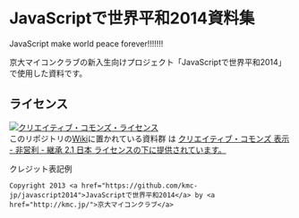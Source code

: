 JavaScriptで世界平和2014資料集
==============

JavaScript make world peace forever!!!!!!!

京大マイコンクラブの新入生向けプロジェクト「JavaScriptで世界平和2014」で使用した資料です。


## ライセンス

<a rel="license" href="http://creativecommons.org/licenses/by-nc-sa/2.1/jp/"><img alt="クリエイティブ・コモンズ・ライセンス" style="border-width:0" src="http://i.creativecommons.org/l/by-nc-sa/2.1/jp/88x31.png" /></a><br />このリポジトリの[Wiki](https://github.com/kmc-jp/javascript2014/wiki)に置かれている資料群 は <a rel="license" href="http://creativecommons.org/licenses/by-nc-sa/2.1/jp/">クリエイティブ・コモンズ 表示 - 非営利 - 継承 2.1 日本 ライセンスの下に提供されています。</a>

クレジット表記例
```
Copyright 2013 <a href="https://github.com/kmc-jp/javascript2014">JavaScriptで世界平和2014</a> by <a href="http://kmc.jp/">京大マイコンクラブ</a>
```

